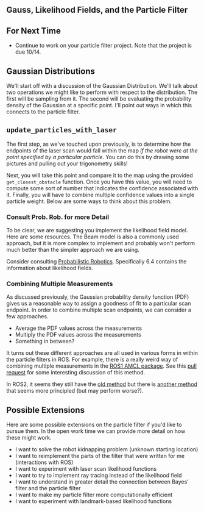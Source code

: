 ## Gauss, Likelihood Fields, and the Particle Filter

## For Next Time

* Continue to work on your particle filter project.  Note that the project is due 10/14.

## Gaussian Distributions

We'll start off with a discussion of the Gaussian Distribution.  We'll talk about two operations we might like to perform with respect to the distribution.  The first will be sampling from it.  The second will be evaluating the probability density of the Gaussian at a specific point.  I'll point out ways in which this connects to the particle filter.


## ``update_particles_with_laser``

The first step, as we've touched upon previously, is to determine how the endpoints of the laser scan would fall within the map *if the robot were at the point specified by a particular particle*.  You can do this by drawing some pictures and pulling out your trigonometry skills!

Next, you will take this point and compare it to the map using the provided ``get_closest_obstacle`` function.  Once you have this value, you will need to compute some sort of number that indicates the confidence associated with it.  Finally, you will have to combine multiple confidence values into a single particle weight.  Below are some ways to think about this problem.


### Consult Prob. Rob. for more Detail

To be clear, we are suggesting you implement the likelihood field model.  Here are some resources.  The Beam model is also a commonly used approach, but it is more complex to implement and probably won't perform much better than the simpler approach we are using.

Consider consulting [Probabilistic Robotics](https://docs.ufpr.br/~danielsantos/ProbabilisticRobotics.pdf).  Specifically 6.4 contains the information about likelihood fields.

### Combining Multiple Measurements

As discussed previously, the Gaussian probability density function (PDF) gives us a reasonable way to assign a goodness of fit to a particular scan endpoint.  In order to combine multiple scan endpoints, we can consider a few approaches.

* Average the PDF values across the measurements
* Multiply the PDF values across the measurements
* Something in between?

It turns out these different approaches are all used in various forms in within the particle filters in ROS.  For example, there is a really weird way of combining multiple measurements in the [ROS1 AMCL package](https://github.com/ros-planning/navigation/blob/a9bc9c4c35a55390963db1357926ec461fcff24c/amcl/src/amcl/sensors/amcl_laser.cpp#L293). See this [pull request](https://github.com/ros-planning/navigation/pull/462) for some interesting discussion of this method.

In ROS2, it seems they still have the [old method](https://github.com/ros-planning/navigation2/blob/7be609e67c5b8f7e54b3bc2bcd53d41e652c494e/nav2_amcl/src/sensors/laser/likelihood_field_model.cpp#L124) but there is [another method](https://github.com/ros-planning/navigation2/blob/main/nav2_amcl/src/sensors/laser/likelihood_field_model_prob.cpp) that seems more principled (but may perform worse?).


## Possible Extensions

Here are some possible extensions on the particle filter if you'd like to pursue them.  In the open work time we can provide more detail on how these might work.

* I want to solve the robot kidnapping problem (unknown starting location)
* I want to reimplement the parts of the filter that were written for me (interactions with ROS)
* I want to experiment with laser scan likelihood functions
* I want to try to implement ray tracing instead of the likelihood field
* I want to understand in greater detail the connection between Bayes' filter and the particle filter
* I want to make my particle filter more computationally efficient
* I want to experiment with landmark-based likelihood functions
